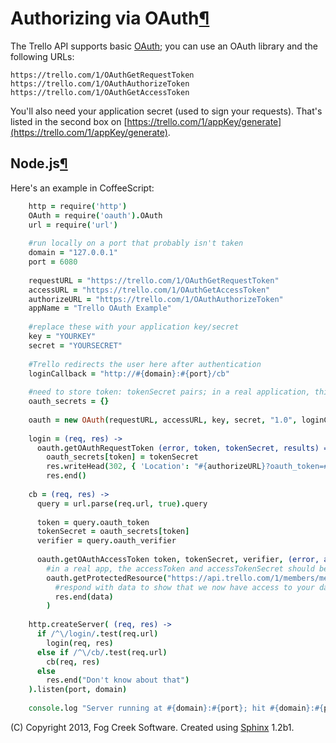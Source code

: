 # Authorizing via OAuth[¶](oauth.html.md#authorizing-via-oauth)

The Trello API supports basic [OAuth](http://tools.ietf.org/html/rfc5849); you
can use an OAuth library and the following URLs:

    
    https://trello.com/1/OAuthGetRequestToken
    https://trello.com/1/OAuthAuthorizeToken
    https://trello.com/1/OAuthGetAccessToken

You'll also need your application secret (used to sign your requests). That's
listed in the second box on
[https://trello.com/1/appKey/generate](https://trello.com/1/appKey/generate).

## Node.js[¶](oauth.html.md#node-js)

Here's an example in CoffeeScript:

    
```coffee
    http = require('http')
    OAuth = require('oauth').OAuth
    url = require('url')
    
    #run locally on a port that probably isn't taken
    domain = "127.0.0.1"
    port = 6080
    
    requestURL = "https://trello.com/1/OAuthGetRequestToken"
    accessURL = "https://trello.com/1/OAuthGetAccessToken"
    authorizeURL = "https://trello.com/1/OAuthAuthorizeToken"
    appName = "Trello OAuth Example"
    
    #replace these with your application key/secret
    key = "YOURKEY"
    secret = "YOURSECRET"
    
    #Trello redirects the user here after authentication
    loginCallback = "http://#{domain}:#{port}/cb"
    
    #need to store token: tokenSecret pairs; in a real application, this should be more permanent (redis would be a good choice)
    oauth_secrets = {}
    
    oauth = new OAuth(requestURL, accessURL, key, secret, "1.0", loginCallback, "HMAC-SHA1")
    
    login = (req, res) ->
      oauth.getOAuthRequestToken (error, token, tokenSecret, results) =>
        oauth_secrets[token] = tokenSecret
        res.writeHead(302, { 'Location': "#{authorizeURL}?oauth_token=#{token}&name=#{appName}" })
        res.end()
    
    cb = (req, res) ->
      query = url.parse(req.url, true).query
    
      token = query.oauth_token
      tokenSecret = oauth_secrets[token]
      verifier = query.oauth_verifier
    
      oauth.getOAuthAccessToken token, tokenSecret, verifier, (error, accessToken, accessTokenSecret, results) ->
        #in a real app, the accessToken and accessTokenSecret should be stored
        oauth.getProtectedResource("https://api.trello.com/1/members/me", "GET", accessToken, accessTokenSecret, (error, data, response) ->
          #respond with data to show that we now have access to your data
          res.end(data)
        )
    
    http.createServer( (req, res) ->
      if /^\/login/.test(req.url)
        login(req, res)
      else if /^\/cb/.test(req.url)
        cb(req, res)
      else
        res.end("Don't know about that")
    ).listen(port, domain)
    
    console.log "Server running at #{domain}:#{port}; hit #{domain}:#{port}/login"
```

(C) Copyright 2013, Fog Creek Software. Created using
[Sphinx](http://sphinx.pocoo.org/) 1.2b1.
